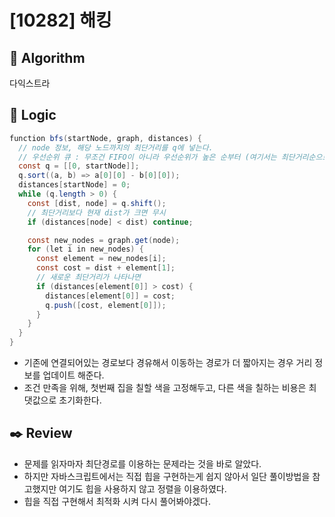 # [10282] 해킹

## :pushpin: **Algorithm**

다익스트라

## :round_pushpin: **Logic**

```java
function bfs(startNode, graph, distances) {
  // node 정보, 해당 노드까지의 최단거리를 q에 넣는다.
  // 우선순위 큐 : 무조건 FIFO이 아니라 우선순위가 높은 순부터 (여기서는 최단거리순으로)
  const q = [[0, startNode]];
  q.sort((a, b) => a[0][0] - b[0][0]);
  distances[startNode] = 0;
  while (q.length > 0) {
    const [dist, node] = q.shift();
    // 최단거리보다 현재 dist가 크면 무시
    if (distances[node] < dist) continue;

    const new_nodes = graph.get(node);
    for (let i in new_nodes) {
      const element = new_nodes[i];
      const cost = dist + element[1];
      // 새로운 최단거리가 나타나면
      if (distances[element[0]] > cost) {
        distances[element[0]] = cost;
        q.push([cost, element[0]]);
      }
    }
  }
}
```

- 기존에 연결되어있는 경로보다 경유해서 이동하는 경로가 더 짧아지는 경우 거리 정보를 업데이트 해준다.
- 조건 만족을 위해, 첫번째 집을 칠할 색을 고정해두고, 다른 색을 칠하는 비용은 최댓값으로 초기화한다.

## :black_nib: **Review**

- 문제를 읽자마자 최단경로를 이용하는 문제라는 것을 바로 알았다.
- 하지만 자바스크립트에서는 직접 힙을 구현하는게 쉽지 않아서 일단 풀이방법을 참고했지만 여기도 힙을 사용하지 않고 정렬을 이용하였다.
- 힙을 직접 구현해서 최적화 시켜 다시 풀어봐야겠다.
